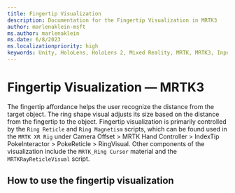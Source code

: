 ```yaml
---
title: Fingertip Visualization
description: Documentation for the Fingertip Visualization in MRTK3
author: marlenaklein-msft
ms.author: marlenaklein
ms.date: 6/8/2023
ms.localizationpriority: high
keywords: Unity, HoloLens, HoloLens 2, Mixed Reality, MRTK, MRTK3, Input, Poke, Fingertip Visualization
---
```


# Fingertip Visualization &#8212; MRTK3

The fingertip affordance helps the user recognize the distance from the target object. The ring shape visual adjusts its size based on the distance from the fingertip to the object. Fingertip visualization is primarily controlled by the `Ring Reticle` and `Ring Magnetism` scripts, which can be found used in the `MRTK XR Rig` under Camera Offset > MRTK Hand Controller > IndexTip PokeInteractor > PokeReticle > RingVisual. Other components of the visualization include the `MRTK_Ring Cursor` material and the `MRTKRayReticleVisual` script. 

## How to use the fingertip visualization
